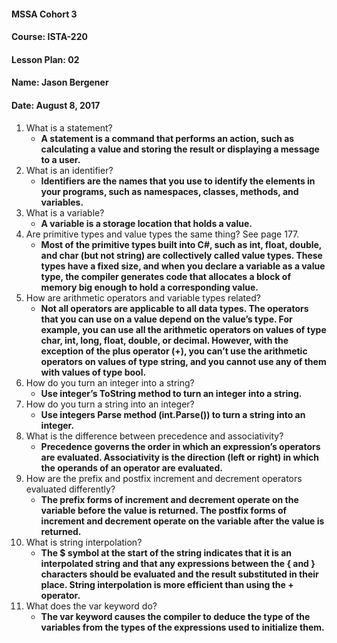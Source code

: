 #### MSSA Cohort 3
#### Course: ISTA-220
#### Lesson Plan: 02
#### Name: Jason Bergener
#### Date: August 8, 2017

1. What is a statement?
    - **A statement is a command that performs an action, such as calculating a value and storing the result or displaying a message to a user.**
2. What is an identifier?
    - **Identifiers are the names that you use to identify the elements in your programs, such as namespaces, classes, methods, and variables.**
3. What is a variable?
    - **A variable is a storage location that holds a value.**
4. Are primitive types and value types the same thing? See page 177.
    - **Most of the primitive types built into C#, such as int, float, double, and char (but not string) are collectively called value types. These types have a fixed size, and when you declare a variable as a value type, the compiler generates code that allocates a block of memory big enough to hold a corresponding value.**
5. How are arithmetic operators and variable types related?
    - **Not all operators are applicable to all data types. The operators that you can use on a value depend on the value’s type. For example, you can use all the arithmetic operators on values of type char, int, long, float, double, or decimal. However, with the exception of the plus operator (+), you can’t use the arithmetic operators on values of type string, and you cannot use any of them with values of type bool.**
6. How do you turn an integer into a string?
    - **Use integer’s ToString method to turn an integer into a string.**
7. How do you turn a string into an integer?
    - **Use integers Parse method (int.Parse()) to turn a string into an integer.**
8. What is the difference between precedence and associativity?
    - **Precedence governs the order in which an expression’s operators are evaluated. Associativity is the direction (left or right) in which the operands of an operator are evaluated.**
9. How are the prefix and postfix increment and decrement operators evaluated differently?
    - **The prefix forms of increment and decrement operate on the variable before the value is returned. The postfix forms of increment and decrement operate on the variable after the value is returned.**
10. What is string interpolation?
    - **The $ symbol at the start of the string indicates that it is an interpolated string and that any expressions between the { and } characters should be evaluated and the result substituted in their place. String interpolation is more efficient than using the + operator.**
11. What does the var keyword do?
    - **The var keyword causes the compiler to deduce the type of the variables from the types of the expressions used to initialize them.**
